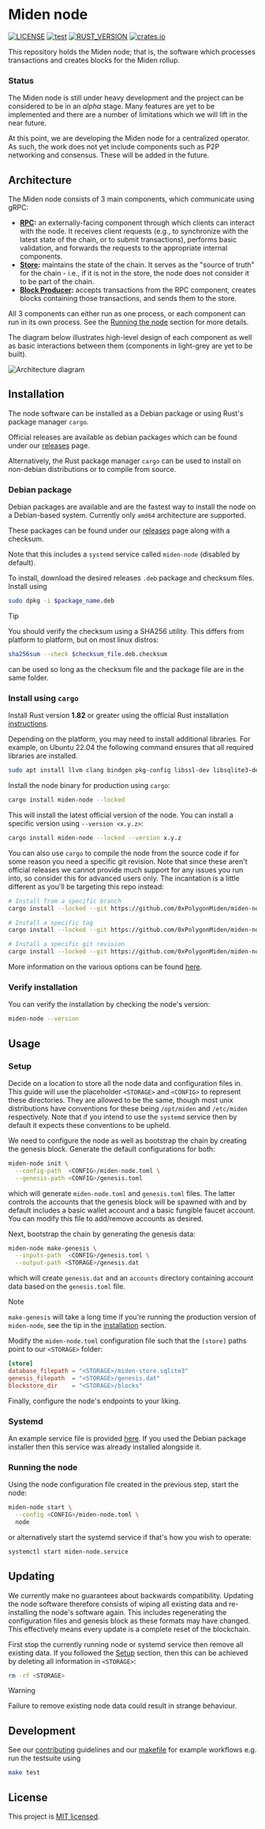 # Miden node

[![LICENSE](https://img.shields.io/badge/license-MIT-blue.svg)](https://github.com/0xPolygonMiden/miden-node/blob/main/LICENSE)
[![test](https://github.com/0xPolygonMiden/miden-node/actions/workflows/test.yml/badge.svg)](https://github.com/0xPolygonMiden/miden-node/actions/workflows/test.yml)
[![RUST_VERSION](https://img.shields.io/badge/rustc-1.82+-lightgray.svg)](https://www.rust-lang.org/tools/install)
[![crates.io](https://img.shields.io/crates/v/miden-node)](https://crates.io/crates/miden-node)

This repository holds the Miden node; that is, the software which processes transactions and creates blocks for the Miden rollup.

### Status

The Miden node is still under heavy development and the project can be considered to be in an _alpha_ stage. Many features are yet to be implemented and there are a number of limitations which we will lift in the near future.

At this point, we are developing the Miden node for a centralized operator. As such, the work does not yet include components such as P2P networking and consensus. These will be added in the future.

## Architecture

The Miden node consists of 3 main components, which communicate using gRPC:

- **[RPC](crates/rpc):** an externally-facing component through which clients can interact with the node. It receives client requests (e.g., to synchronize with the latest state of the chain, or to submit transactions), performs basic validation, and forwards the requests to the appropriate internal components.
- **[Store](crates/store):** maintains the state of the chain. It serves as the "source of truth" for the chain - i.e., if it is not in the store, the node does not consider it to be part of the chain.
- **[Block Producer](crates/block-producer):** accepts transactions from the RPC component, creates blocks containing those transactions, and sends them to the store.

All 3 components can either run as one process, or each component can run in its own process. See the [Running the node](#running-the-node) section for more details.

The diagram below illustrates high-level design of each component as well as basic interactions between them (components in light-grey are yet to be built).

![Architecture diagram](./assets/architecture.png)

## Installation

The node software can be installed as a Debian package or using Rust's package manager `cargo`.

Official releases are available as debian packages which can be found under our [releases](https://github.com/0xPolygonMiden/miden-node/releases) page.

Alternatively, the Rust package manager `cargo` can be used to install on non-debian distributions or to compile from source.

### Debian package

Debian packages are available and are the fastest way to install the node on a Debian-based system. Currently only `amd64` architecture are supported.

These packages can be found under our [releases](https://github.com/0xPolygonMiden/miden-node/releases) page along with a checksum.

Note that this includes a `systemd` service called `miden-node` (disabled by default).

To install, download the desired releases `.deb` package and checksum files. Install using

```sh
sudo dpkg -i $package_name.deb
```

> [!TIP]
> You should verify the checksum using a SHA256 utility. This differs from platform to platform, but on most linux distros:
> ```sh
> sha256sum --check $checksum_file.deb.checksum
> ```
> can be used so long as the checksum file and the package file are in the same folder.

### Install using `cargo`

Install Rust version **1.82** or greater using the official Rust installation [instructions](https://www.rust-lang.org/tools/install).

Depending on the platform, you may need to install additional libraries. For example, on Ubuntu 22.04 the following command ensures that all required libraries are installed.

```sh
sudo apt install llvm clang bindgen pkg-config libssl-dev libsqlite3-dev
```

Install the node binary for production using `cargo`:

```sh
cargo install miden-node --locked
```

This will install the latest official version of the node. You can install a specific version using `--version <x.y.z>`:

```sh
cargo install miden-node --locked --version x.y.z
```

You can also use `cargo` to compile the node from the source code if for some reason you need a specific git revision. Note that since these aren't official releases we cannot provide much support for any issues you run into, so consider this for advanced users only. The incantation is a little different as you'll be targeting this repo instead: 

```sh
# Install from a specific branch
cargo install --locked --git https://github.com/0xPolygonMiden/miden-node miden-node --branch <branch>

# Install a specific tag
cargo install --locked --git https://github.com/0xPolygonMiden/miden-node miden-node --tag <tag>

# Install a specific git revision
cargo install --locked --git https://github.com/0xPolygonMiden/miden-node miden-node --rev <git-sha>
```

More information on the various options can be found [here](https://doc.rust-lang.org/cargo/commands/cargo-install.html#install-options).

### Verify installation

You can verify the installation by checking the node's version:

```sh
miden-node --version
```

## Usage

### Setup

Decide on a location to store all the node data and configuration files in. This guide will use the placeholder `<STORAGE>` and `<CONFIG>` to represent these directories. They are allowed to be the same, though most unix distributions have conventions for these being `/opt/miden` and `/etc/miden` respectively. Note that if you intend to use the `systemd` service then by default it expects these conventions to be upheld.

We need to configure the node as well as bootstrap the chain by creating the genesis block. Generate the default configurations for both:

```sh
miden-node init \
  --config-path  <CONFIG>/miden-node.toml \
  --genesis-path <CONFIG>/genesis.toml  
```

which will generate `miden-node.toml` and `genesis.toml` files. The latter controls the accounts that the genesis block will be spawned with and by default includes a basic wallet account and a basic fungible faucet account. You can modify this file to add/remove accounts as desired.

Next, bootstrap the chain by generating the genesis data:

```sh
miden-node make-genesis \
  --inputs-path  <CONFIG>/genesis.toml \
  --output-path <STORAGE>/genesis.dat
```

which will create `genesis.dat` and an `accounts` directory containing account data based on the `genesis.toml` file.

> [!NOTE]
> `make-genesis` will take a long time if you're running the production version of `miden-node`, see the tip in the [installation](#install-using-`cargo`) section.

Modify the `miden-node.toml` configuration file such that the `[store]` paths point to our `<STORAGE>` folder:

```toml
[store]
database_filepath = "<STORAGE>/miden-store.sqlite3"
genesis_filepath  = "<STORAGE>/genesis.dat"
blockstore_dir    = "<STORAGE>/blocks"
```

Finally, configure the node's endpoints to your liking.

### Systemd

An example service file is provided [here](packaging/miden-node.service). If you used the Debian package installer then this service was already installed alongside it.

### Running the node

Using the node configuration file created in the previous step, start the node:

```sh
miden-node start \
  --config <CONFIG>/miden-node.toml \
  node
```

or alternatively start the systemd service if that's how you wish to operate:

```sh
systemctl start miden-node.service
```

## Updating

We currently make no guarantees about backwards compatibility. Updating the node software therefore consists of wiping all existing data and re-installing the node's software again. This includes regenerating the configuration files and genesis block as these formats may have changed. This effectively means every update is a complete reset of the blockchain.

First stop the currently running node or systemd service then remove all existing data. If you followed the [Setup](#setup) section, then this can be achieved by deleting all information in `<STORAGE>`:

```sh
rm -rf <STORAGE>
```

> [!WARNING]
> Failure to remove existing node data could result in strange behaviour.

## Development

See our [contributing](CONTRIBUTING.md) guidelines and our [makefile](Makefile) for example workflows e.g. run the testsuite using

```sh
make test
``` 

## License

This project is [MIT licensed](./LICENSE).
